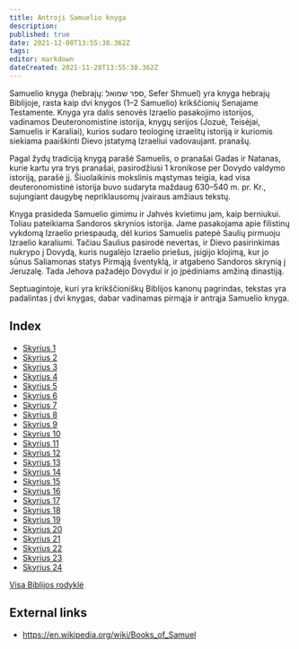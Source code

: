 ```yaml
---
title: Antroji Samuelio knyga
description: 
published: true
date: 2021-12-08T13:55:38.362Z
tags: 
editor: markdown
dateCreated: 2021-11-28T13:55:38.362Z
---
```


Samuelio knyga (hebrajų: ספר שמואל, Sefer Shmuel) yra knyga hebrajų Biblijoje, rasta kaip dvi knygos (1–2 Samuelio) krikščionių Senajame Testamente. Knyga yra dalis senovės Izraelio pasakojimo istorijos, vadinamos Deuteronomistine istorija, knygų serijos (Jozuė, Teisėjai, Samuelis ir Karaliai), kurios sudaro teologinę izraelitų istoriją ir kuriomis siekiama paaiškinti Dievo įstatymą Izraeliui vadovaujant. pranašų.

Pagal žydų tradiciją knygą parašė Samuelis, o pranašai Gadas ir Natanas, kurie kartu yra trys pranašai, pasirodžiusi 1 kronikose per Dovydo valdymo istoriją, parašė jį. Šiuolaikinis mokslinis mąstymas teigia, kad visa deuteronomistinė istorija buvo sudaryta maždaug 630–540 m. pr. Kr., sujungiant daugybę nepriklausomų įvairaus amžiaus tekstų.

Knyga prasideda Samuelio gimimu ir Jahvės kvietimu jam, kaip berniukui. Toliau pateikiama Sandoros skrynios istorija. Jame pasakojama apie filistinų vykdomą Izraelio priespaudą, dėl kurios Samuelis patepė Saulių pirmuoju Izraelio karaliumi. Tačiau Saulius pasirodė nevertas, ir Dievo pasirinkimas nukrypo į Dovydą, kuris nugalėjo Izraelio priešus, įsigijo klojimą, kur jo sūnus Saliamonas statys Pirmąją šventyklą, ir atgabeno Sandoros skrynią į Jeruzalę. Tada Jehova pažadėjo Dovydui ir jo įpėdiniams amžiną dinastiją. 

Septuagintoje, kuri yra krikščioniškų Biblijos kanonų pagrindas, tekstas yra padalintas į dvi knygas, dabar vadinamas pirmąja ir antrąja Samuelio knyga. 

## Index

- [Skyrius 1](/lt/Bible/2_Samuel/1)
- [Skyrius 2](/lt/Bible/2_Samuel/2)
- [Skyrius 3](/lt/Bible/2_Samuel/3)
- [Skyrius 4](/lt/Bible/2_Samuel/4)
- [Skyrius 5](/lt/Bible/2_Samuel/5)
- [Skyrius 6](/lt/Bible/2_Samuel/6)
- [Skyrius 7](/lt/Bible/2_Samuel/7)
- [Skyrius 8](/lt/Bible/2_Samuel/8)
- [Skyrius 9](/lt/Bible/2_Samuel/9)
- [Skyrius 10](/lt/Bible/2_Samuel/10)
- [Skyrius 11](/lt/Bible/2_Samuel/11)
- [Skyrius 12](/lt/Bible/2_Samuel/12)
- [Skyrius 13](/lt/Bible/2_Samuel/13)
- [Skyrius 14](/lt/Bible/2_Samuel/14)
- [Skyrius 15](/lt/Bible/2_Samuel/15)
- [Skyrius 16](/lt/Bible/2_Samuel/16)
- [Skyrius 17](/lt/Bible/2_Samuel/17)
- [Skyrius 18](/lt/Bible/2_Samuel/18)
- [Skyrius 19](/lt/Bible/2_Samuel/19)
- [Skyrius 20](/lt/Bible/2_Samuel/20)
- [Skyrius 21](/lt/Bible/2_Samuel/21)
- [Skyrius 22](/lt/Bible/2_Samuel/22)
- [Skyrius 23](/lt/Bible/2_Samuel/23)
- [Skyrius 24](/lt/Bible/2_Samuel/24)


[Visa Biblijos rodyklė](/lt/index/bible)


## External links

- https://en.wikipedia.org/wiki/Books_of_Samuel